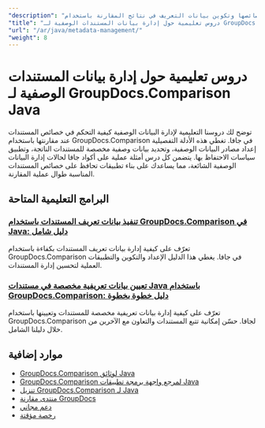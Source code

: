 ```yaml
---
"description": "تعلم كيفية العمل مع بيانات التعريف الخاصة بالمستندات وخصائصها وتكوين بيانات التعريف في نتائج المقارنة باستخدام GroupDocs.Comparison لـ Java."
"title": "دروس تعليمية حول إدارة بيانات المستندات الوصفية لـ GroupDocs.Comparison Java"
"url": "/ar/java/metadata-management/"
"weight": 8
---
```


# دروس تعليمية حول إدارة بيانات المستندات الوصفية لـ GroupDocs.Comparison Java

توضح لك دروسنا التعليمية لإدارة البيانات الوصفية كيفية التحكم في خصائص المستندات عند مقارنتها باستخدام GroupDocs.Comparison في جافا. تغطي هذه الأدلة التفصيلية إعداد مصادر البيانات الوصفية، وتحديد بيانات وصفية مخصصة للمستندات الناتجة، وتطبيق سياسات الاحتفاظ بها. يتضمن كل درس أمثلة عملية على أكواد جافا لحالات إدارة البيانات الوصفية الشائعة، مما يساعدك على بناء تطبيقات تحافظ على خصائص المستندات المناسبة طوال عملية المقارنة.

## البرامج التعليمية المتاحة

### [تنفيذ بيانات تعريف المستندات باستخدام GroupDocs.Comparison في Java: دليل شامل](./implement-metadata-groupdocs-comparison-java-guide/)
تعرّف على كيفية إدارة بيانات تعريف المستندات بكفاءة باستخدام GroupDocs.Comparison في جافا. يغطي هذا الدليل الإعداد والتكوين والتطبيقات العملية لتحسين إدارة المستندات.

### [تعيين بيانات تعريفية مخصصة في مستندات Java باستخدام GroupDocs.Comparison: دليل خطوة بخطوة](./groupdocs-comparison-java-custom-metadata-guide/)
تعرّف على كيفية إدارة بيانات تعريفية مخصصة للمستندات وتعيينها باستخدام GroupDocs.Comparison لجافا. حسّن إمكانية تتبع المستندات والتعاون مع الآخرين من خلال دليلنا الشامل.

## موارد إضافية

- [GroupDocs.Comparison لوثائق Java](https://docs.groupdocs.com/comparison/java/)
- [GroupDocs.Comparison لمرجع واجهة برمجة تطبيقات Java](https://reference.groupdocs.com/comparison/java/)
- [تنزيل GroupDocs.Comparison لـ Java](https://releases.groupdocs.com/comparison/java/)
- [منتدى مقارنة GroupDocs](https://forum.groupdocs.com/c/comparison)
- [دعم مجاني](https://forum.groupdocs.com/)
- [رخصة مؤقتة](https://purchase.groupdocs.com/temporary-license/)